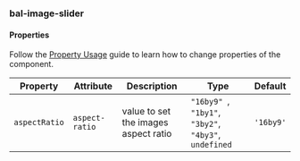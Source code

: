 ### bal-image-slider
 
#### Properties

Follow the [Property Usage](https://design.baloise.dev/?path=/docs/implementation-property--page) guide to learn how to change properties of the component.

| Property      | Attribute      | Description                          | Type                                                         | Default   |
| ------------- | -------------- | ------------------------------------ | ------------------------------------------------------------ | --------- |
| `aspectRatio` | `aspect-ratio` | value to set the images aspect ratio | `"16by9" `, ` "1by1" `, ` "3by2" `, ` "4by3" `, ` undefined` | `'16by9'` |


 